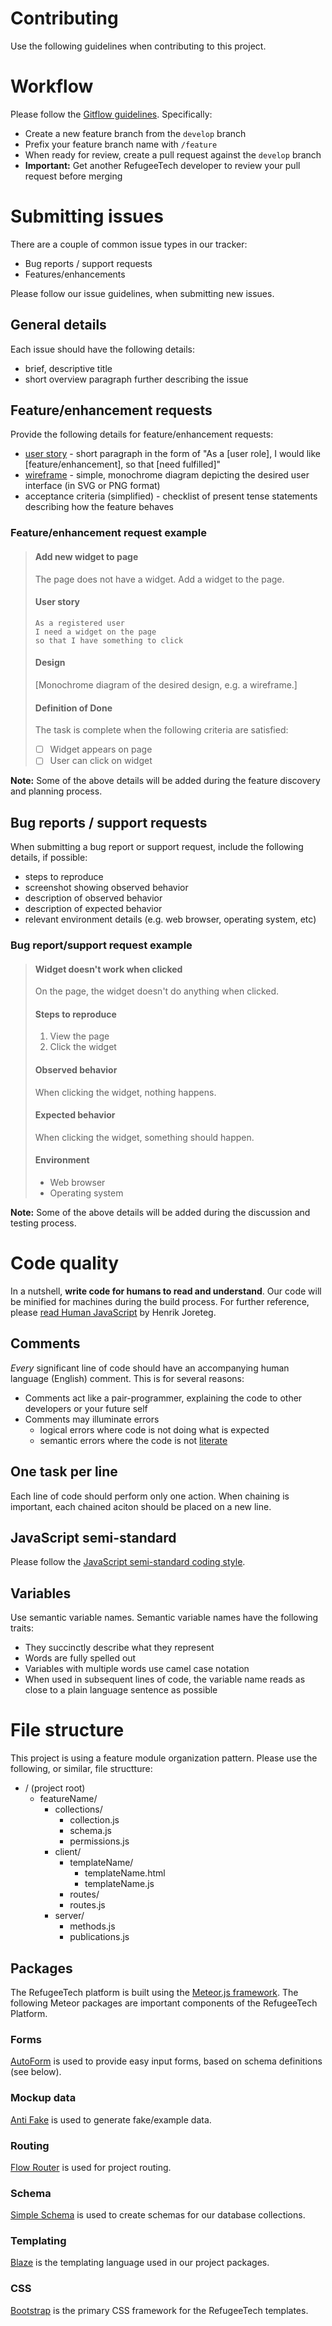 # Contributing
Use the following guidelines when contributing to this project.

# Workflow
Please follow the [Gitflow guidelines](http://danielkummer.github.io/git-flow-cheatsheet/). Specifically:
* Create a new feature branch from the `develop` branch
* Prefix your feature branch name with `/feature`
* When ready for review, create a pull request against the `develop` branch
 * **Important:** Get another RefugeeTech developer to review your pull request before merging

# Submitting issues
There are a couple of common issue types in our tracker:
* Bug reports / support requests
* Features/enhancements
 
Please follow our issue guidelines, when submitting new issues.

## General details
Each issue should have the following details:
* brief, descriptive title
* short overview paragraph further describing the issue
 
## Feature/enhancement requests
Provide the following details for feature/enhancement requests:

* [user story](https://en.wikipedia.org/wiki/User_story) - short paragraph in the form of "As a [user role], I would like [feature/enhancement], so that [need fulfilled]"
* [wireframe](https://en.wikipedia.org/wiki/Website_wireframe) - simple, monochrome diagram depicting the desired user interface (in SVG or PNG format)
* acceptance criteria (simplified) - checklist of present tense statements describing how the feature behaves
 
### Feature/enhancement request example

> #### Add new widget to page
>
> The page does not have a widget. Add a widget to the page.
>
> #### User story
> ```
> As a registered user
> I need a widget on the page
> so that I have something to click
> ```
>
> #### Design
> [Monochrome diagram of the desired design, e.g. a wireframe.]
>
> #### Definition of Done
> The task is complete when the following criteria are satisfied:
> * [ ] Widget appears on page
> * [ ] User can click on widget
 
**Note:** Some of the above details will be added during the feature discovery and planning process.

## Bug reports / support requests
When submitting a bug report or support request, include the following details, if possible:

* steps to reproduce
* screenshot showing observed behavior
* description of observed behavior
* description of expected behavior
* relevant environment details (e.g. web browser, operating system, etc)
 
### Bug report/support request example

> #### Widget doesn't work when clicked
>
> On the page, the widget doesn't do anything when clicked.
>
> #### Steps to reproduce
> 1. View the page
> 1. Click the widget
>
> #### Observed behavior
> When clicking the widget, nothing happens.
>
> #### Expected behavior
> When clicking the widget, something should happen.
>
> #### Environment
> * Web browser
> * Operating system
 
**Note:** Some of the above details will be added during the discussion and testing process.

# Code quality
In a nutshell, **write code for humans to read and understand**. Our code will be minified for machines during the build process. For further reference, please [read Human JavaScript](http://read.humanjavascript.com/) by Henrik Joreteg.

## Comments
*Every* significant line of code should have an accompanying human language (English) comment. This is for several reasons:

* Comments act like a pair-programmer, explaining the code to other developers or your future self
* Comments may illuminate errors
  * logical errors where code is not doing what is expected
  * semantic errors where the code is not [literate](https://en.wikipedia.org/wiki/Literate_programming)

## One task per line
Each line of code should perform only one action. When chaining is important, each chained aciton should be placed on a new line.

## JavaScript semi-standard
Please follow the [JavaScript semi-standard coding style](https://github.com/Flet/semistandard).

## Variables
Use semantic variable names. Semantic variable names have the following traits:

* They succinctly describe what they represent
* Words are fully spelled out
* Variables with multiple words use camel case notation
* When used in subsequent lines of code, the variable name reads as close to a plain language sentence as possible

# File structure
This project is using a feature module organization pattern. Please use the following, or similar, file structture:

  * / (project root)
    * featureName/
      * collections/
        * collection.js
        * schema.js
        * permissions.js
      * client/
        * templateName/
          * templateName.html
          * templateName.js
         * routes/
          * routes.js 
      * server/
        * methods.js
        * publications.js

## Packages
The RefugeeTech platform is built using the [Meteor.js framework](https://meteor.com). The following Meteor packages are important components of the RefugeeTech Platform.

### Forms
[AutoForm](https://github.com/aldeed/meteor-autoform) is used to provide easy input forms, based on schema definitions (see below).

### Mockup data
[Anti Fake](https://github.com/anticoders/meteor-fake/) is used to generate fake/example data.

### Routing
[Flow Router](https://github.com/kadirahq/flow-router) is used for project routing.

### Schema
[Simple Schema](https://github.com/aldeed/meteor-simple-schema) is used to create schemas for our database collections.

### Templating
[Blaze](https://meteor.github.io/blaze/) is the templating language used in our project packages.

### CSS
[Bootstrap](http://getbootstrap.com/) is the primary CSS framework for the RefugeeTech templates.

